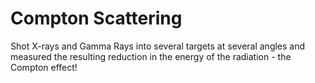 # Compton Scattering
Shot X-rays and Gamma Rays into several targets at several angles and measured the resulting reduction in the energy of the radiation - the Compton effect!
